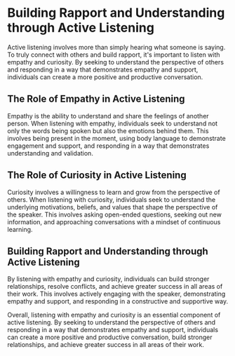 Building Rapport and Understanding through Active Listening
============================================================================================================

Active listening involves more than simply hearing what someone is saying. To truly connect with others and build rapport, it's important to listen with empathy and curiosity. By seeking to understand the perspective of others and responding in a way that demonstrates empathy and support, individuals can create a more positive and productive conversation.

The Role of Empathy in Active Listening
---------------------------------------

Empathy is the ability to understand and share the feelings of another person. When listening with empathy, individuals seek to understand not only the words being spoken but also the emotions behind them. This involves being present in the moment, using body language to demonstrate engagement and support, and responding in a way that demonstrates understanding and validation.

The Role of Curiosity in Active Listening
-----------------------------------------

Curiosity involves a willingness to learn and grow from the perspective of others. When listening with curiosity, individuals seek to understand the underlying motivations, beliefs, and values that shape the perspective of the speaker. This involves asking open-ended questions, seeking out new information, and approaching conversations with a mindset of continuous learning.

Building Rapport and Understanding through Active Listening
-----------------------------------------------------------

By listening with empathy and curiosity, individuals can build stronger relationships, resolve conflicts, and achieve greater success in all areas of their work. This involves actively engaging with the speaker, demonstrating empathy and support, and responding in a constructive and supportive way.

Overall, listening with empathy and curiosity is an essential component of active listening. By seeking to understand the perspective of others and responding in a way that demonstrates empathy and support, individuals can create a more positive and productive conversation, build stronger relationships, and achieve greater success in all areas of their work.
